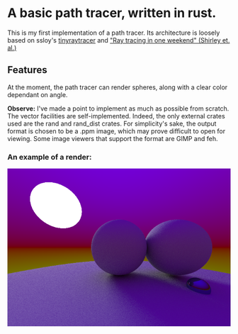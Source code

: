 # A basic path tracer, written in rust.

This is my first implementation of a path tracer. Its architecture is loosely based on ssloy's [tinyraytracer](https://github.com/ssloy/tinyraytracer) and ["Ray tracing in one weekend" (Shirley et. al.)](https://raytracing.github.io/books/RayTracingInOneWeekend.html)

## Features
At the moment, the path tracer can render spheres, along with a clear color dependant on angle.

**Observe:** I've made a point to implement as much as possible from scratch. The vector facilities are self-implemented. Indeed, the only external crates used are the rand and rand_dist crates. For simplicity's sake, the output format is chosen to be a .ppm image, which may prove difficult to open for viewing. Some image viewers that support the format are GIMP and feh.

### An example of a render:

![An example render](output.png)
